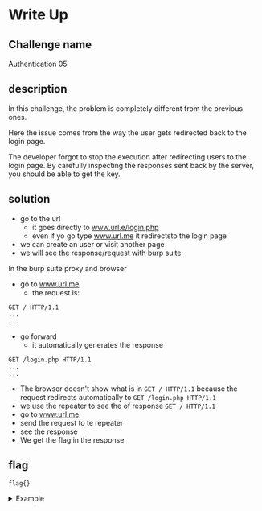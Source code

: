 # Write Up

## Challenge name
Authentication 05

## description
In this challenge, the problem is completely different from the previous ones.

Here the issue comes from the way the user gets redirected back to the login page.

The developer forgot to stop the execution after redirecting users to the login page. By carefully inspecting the responses sent back by the server, you should be able to get the key.

## solution
- go to the url
  - it goes directly to www.url.e/login.php
  - even if yo go type www.url.me it redirectsto the login page
- we can create an user or visit another page
- we will see the response/request with burp suite

In the burp  suite proxy and browser
- go to www.url.me
  - the request is:
```
GET / HTTP/1.1
...
...
```
- go forward
  - it automatically generates the response
```
GET /login.php HTTP/1.1
...
...
```
- The browser doesn't show what is in ```GET / HTTP/1.1``` because the request redirects automatically to ```GET /login.php HTTP/1.1```
- we use the repeater to see the of response ```GET / HTTP/1.1``` 
- go to www.url.me
- send the request to te repeater
- see the response
- We get the flag in the response





## flag
```
flag{}
```
<details>
  <summary>Example</summary>

  ```
  long console output here
  ```
</details>